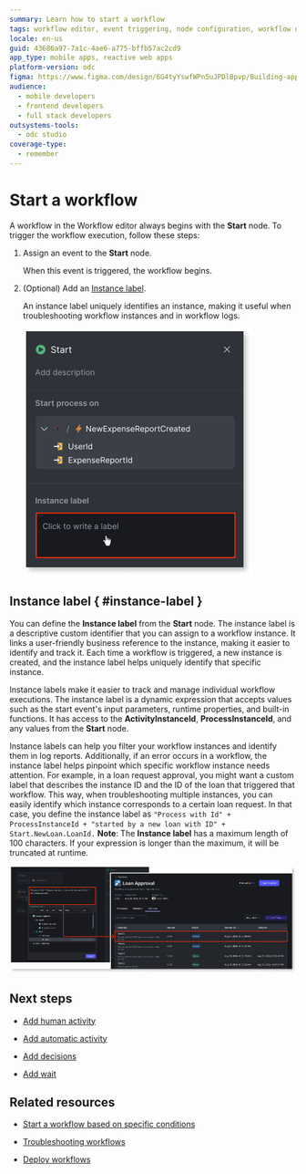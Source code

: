 ```yaml
---
summary: Learn how to start a workflow
tags: workflow editor, event triggering, node configuration, workflow design, workflow management
locale: en-us
guid: 43686a97-7a1c-4ae6-a775-bffb57ac2cd9
app_type: mobile apps, reactive web apps
platform-version: odc
figma: https://www.figma.com/design/6G4tyYswfWPn5uJPDlBpvp/Building-apps?m=auto&node-id=6048-7&t=ykwyzPl8nKCnnRYC-1
audience:
  - mobile developers
  - frontend developers
  - full stack developers
outsystems-tools:
  - odc studio
coverage-type:
  - remember
---
```


# Start a workflow

A workflow in the Workflow editor always begins with the **Start** node. To trigger the workflow execution, follow these steps:

1. Assign an event to the **Start** node.

    When this event is triggered, the workflow begins.

1. (Optional) Add an [Instance label](#instance-label).

    An instance label uniquely identifies an instance, making it useful when troubleshooting workflow instances and in workflow logs.

    ![Screenshot of instance label expression](images/instance-label-we.png "Instance label")

## Instance label { #instance-label }

You can define the **Instance label** from the **Start** node. The instance label is a descriptive custom identifier that you can assign to a workflow instance. It links a user-friendly business reference to the instance, making it easier to identify and track it. Each time a workflow is triggered, a new instance is created, and the instance label helps uniquely identify that specific instance.

Instance labels make it easier to track and manage individual workflow executions. The instance label is a dynamic expression that accepts values such as the start event's input parameters, runtime properties, and built-in functions. It has access to the **ActivityInstanceId**, **ProcessInstanceId**, and any values from the **Start** node.

Instance labels can help you filter your workflow instances and identify them in log reports. Additionally, if an error occurs in a workflow, the instance label helps pinpoint which specific workflow instance needs attention. For example, in a loan request approval, you might want a custom label that describes the instance ID and the ID of the loan that triggered that workflow. This way, when troubleshooting multiple instances, you can easily identify which instance corresponds to a certain loan request. In that case, you define the instance label as ``"Process with Id" + ProcessInstanceId + "started by a new loan with ID" + Start.NewLoan.LoanId.`` **Note**: The **Instance label** has a maximum length of 100 characters. If your expression is longer than the maximum, it will be truncated at runtime.

![Screenshot of instance label expression](images/instance-label-output-we.png "Instance label")

## Next steps

* [Add human activity](add-human-activity.md)

* [Add automatic activity](add-automatic-activity.md)

* [Add decisions](add-decisions.md)

* [Add wait](add-wait.md)

## Related resources

* [Start a workflow based on specific conditions](add-conditional-start.md)

* [Troubleshooting workflows](troubleshooting-workflows.md)

* [Deploy workflows](../../deploying-apps/deploy-apps.md)

